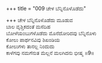 +++
title = "009 ಚೇಳ ಬೆನ್ನಿನೊಳೊಡೆದು"

+++
ಚೇಳ ಬೆನ್ನಿನೊಳೊಡೆದು ಮೂಡುವ  
ಬಾಲ ವೃಶ್ಚಿಕದಂತೆ ಮಸೆದಿಹ  
ಬೋಳೆಯಂಬುಗಳೊಡೆದು ಮೊನೆದೋರಿದವು ಬೆನ್ನಿನೊಳು  
ಕೋಲು ಪಾರ್ಥನವಿವು ಶಿಖಂಡಿಯ  
ಕೋಲುಗಳು ತಾನಲ್ಲ ನಿಂದುದು  
ಕಾಳೆಗವು ನಮಗೆನುತ ಮೆಲ್ಲನೆ ಮಲಗಿದನು ಭೀಷ್ಮ      ॥9॥